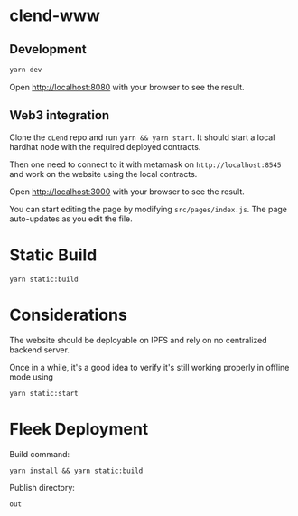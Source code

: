 # clend-www

## Development

```bash
yarn dev
```

Open [http://localhost:8080](http://localhost:8080) with your browser to see the result.

## Web3 integration
Clone the `cLend` repo and run `yarn && yarn start`. It should start a local hardhat node with the required deployed contracts.

Then one need to connect to it with metamask on `http://localhost:8545` and work on the website using the local contracts.

Open [http://localhost:3000](http://localhost:3000) with your browser to see the result.

You can start editing the page by modifying `src/pages/index.js`. The page auto-updates as you edit the file.

# Static Build
```
yarn static:build
```

# Considerations
The website should be deployable on IPFS and rely on no centralized backend server.

Once in a while, it's a good idea to verify it's still working properly in offline mode using

```
yarn static:start
```

# Fleek Deployment
Build command:

```yarn install && yarn static:build```

Publish directory:

```out```
